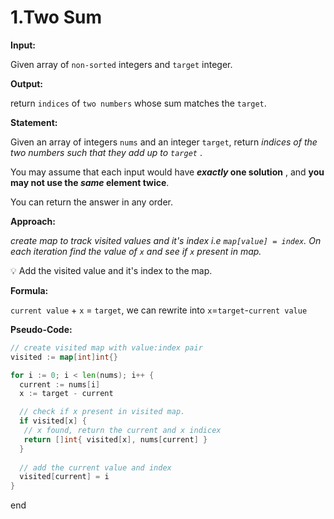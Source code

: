 # 1.Two Sum

**Input:**

Given array of `non-sorted` integers and `target` integer.

**Output:**

return `indices` of `two numbers` whose sum matches the `target`.

**Statement:**

Given an array of integers `nums` and an integer `target`, return *indices of the two numbers such that they add up to `target`* .

You may assume that each input would have ***exactly* one solution** , and **you may not use the *same* element twice**.

You can return the answer in any order.

**Approach:**

*create map to track visited values and it's index i.e `map[value] = index`. On each iteration find the value of `x` and see if `x` present in map.*

💡 Add the visited value and it's index to the map.

**Formula:**

`current value` + `x` = `target`, we can rewrite into `x`=`target`-`current value`

**Pseudo-Code:**

```go
// create visited map with value:index pair
visited := map[int]int{}

for i := 0; i < len(nums); i++ {
  current := nums[i]
  x := target - current

  // check if x present in visited map.
  if visited[x] {
   // x found, return the current and x indicex
   return []int{ visited[x], nums[current] }
  }
  
  // add the current value and index
  visited[current] = i
}

```

end
